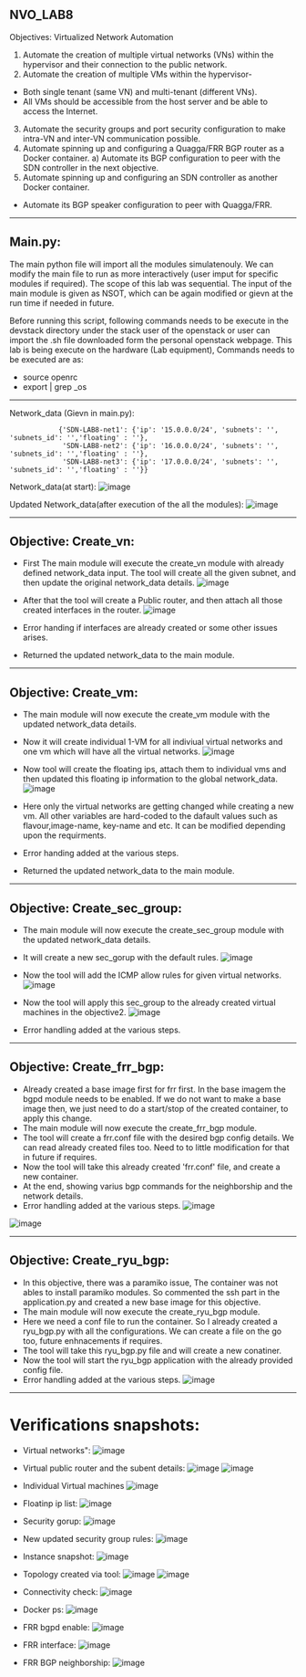 ##  NVO_LAB8
Objectives: Virtualized Network Automation
1)	Automate the creation of multiple virtual networks (VNs) within the hypervisor and their connection to the public network.
2)	Automate the creation of multiple VMs within the hypervisor-
  - Both single tenant (same VN) and multi-tenant (different VNs).
  - All VMs should be accessible from the host server and be able to access the Internet.
3)	Automate the security groups and port security configuration to make intra-VN and inter-VN communication possible.
4)	Automate spinning up and configuring a Quagga/FRR BGP router as a Docker container.
a)	Automate its BGP configuration to peer with the SDN controller in the next objective.
5)	Automate spinning up and configuring an SDN controller as another Docker container.
  - Automate its BGP speaker configuration to peer with Quagga/FRR.

-----
## Main.py:

The main python file will import all the modules simulatenouly. We can modify the main file to run as more interactively (user imput for specific modules if required).
The scope of this lab was sequential. The input of the main module is given as NSOT, which can be again modified or gievn at the run time if needed in future. 

Before running this script, following commands needs to be execute in the devstack directory under the stack user of the openstack or user can import the .sh file downloaded form the personal openstack webpage. This lab is being execute on the hardware (Lab equipment), Commands needs to be executed are as:
- source openrc
- export | grep _os

-------

Network_data (Gievn in main.py):

                {'SDN-LAB8-net1': {'ip': '15.0.0.0/24', 'subnets': '', 'subnets_id': '','floating' : ''}, 
                 'SDN-LAB8-net2': {'ip': '16.0.0.0/24', 'subnets': '', 'subnets_id': '','floating' : ''}, 
                 'SDN-LAB8-net3': {'ip': '17.0.0.0/24', 'subnets': '', 'subnets_id': '','floating' : ''}}

Network_data(at start):
![image](https://user-images.githubusercontent.com/71536049/112732424-7e32df80-8eff-11eb-9c17-2161645007ab.png)

Updated Network_data(after execution of the all the modules):
![image](https://user-images.githubusercontent.com/71536049/112732645-c30b4600-8f00-11eb-914a-89e162bf4f61.png)


-------
## Objective: Create_vn:

- First The main module will execute the create_vn module with already defined network_data input. The tool will create all the given subnet, and then update the original network_data details. 
![image](https://user-images.githubusercontent.com/71536049/112732502-eed9fc00-8eff-11eb-867d-e35c26980737.png)

- After that the tool will create a Public router, and then attach all those created interfaces in the router.
![image](https://user-images.githubusercontent.com/71536049/112732507-fa2d2780-8eff-11eb-9f41-dacd4d5c253e.png)

- Error handing if interfaces are already created or some other issues arises.
- Returned the updated network_data to the main module.

----


## Objective: Create_vm:
- The main module will now execute the create_vm module with the updated network_data details. 

- Now it will create individual 1-VM for all indiviual virtual networks and one vm which will have all the virtual networks. 
![image](https://user-images.githubusercontent.com/71536049/112732528-1f219a80-8f00-11eb-9205-346d49c30c83.png)

- Now tool will create the floating ips, attach them to individual vms and then updated this floating ip information to the global network_data.
![image](https://user-images.githubusercontent.com/71536049/112732542-33fe2e00-8f00-11eb-89e8-ca4f91f39dee.png)

- Here only the virtual networks are getting changed while creating a new vm. All other variables are hard-coded to the dafault values such as flavour,image-name, key-name and etc. It can be modified depending upon the requirments. 
- Error handing added at the various steps.
- Returned the updated network_data to the main module.

-----

## Objective: Create_sec_group:
- The main module will now execute the create_sec_group module with the updated network_data details. 
- It will create a new sec_gorup with the default rules.
![image](https://user-images.githubusercontent.com/71536049/112732564-5b54fb00-8f00-11eb-8326-6b904762f2bf.png)

- Now the tool will add the ICMP allow rules for given virtual networks.
![image](https://user-images.githubusercontent.com/71536049/112732579-6c9e0780-8f00-11eb-841b-27b9d047c963.png)

- Now the tool will apply this sec_group to the already created virtual machines in the objective2.
![image](https://user-images.githubusercontent.com/71536049/112732588-7de71400-8f00-11eb-9959-d37bac8c5d5a.png)

- Error handling added at the various steps.

-----

## Objective: Create_frr_bgp:
- Already created a base image first for frr first. In the base imagem the bgpd module needs to be enabled. If we do not want to make a base image then,
we just need to do a start/stop of the created container, to apply this change.
- The main module will now execute the create_frr_bgp module. 
- The tool will create a frr.conf file with the desired bgp config details. We can read already created files too. Need to to little modification for that in future if requires.
- Now the tool will take this already created 'frr.conf' file, and create a new container. 
- At the end, showing varius bgp commands for the neighborship and the network details. 
- Error handling added at the various steps.
![image](https://user-images.githubusercontent.com/71536049/112732753-6e1bff80-8f01-11eb-8516-bd6b5dbd303b.png)

![image](https://user-images.githubusercontent.com/71536049/112732762-7f650c00-8f01-11eb-893e-8b458bab7210.png)

-------

## Objective: Create_ryu_bgp:
- In this objective, there was a paramiko issue, The container was not ables to install paramiko modules. So commented the ssh part in the application.py and created a new base image for this objective. 
- The main module will now execute the create_ryu_bgp module.
- Here we need a conf file to run the container. So I already created a ryu_bgp.py with all the configurations. We can create a file on the go too, future enhnacements if requires.
- The tool will take this ryu_bgp.py file and will create a new conatiner. 
- Now the tool will start the ryu_bgp application with the already provided config file. 
- Error handling added at the various steps.
![image](https://user-images.githubusercontent.com/71536049/112732776-9572cc80-8f01-11eb-9362-f03e3f536272.png)

------

# Verifications snapshots:
- Virtual networks":
![image](https://user-images.githubusercontent.com/71536049/112732821-eaaede00-8f01-11eb-8e43-0a548a43e33a.png)


- Virtual public router and the subent details:
![image](https://user-images.githubusercontent.com/71536049/112732837-ff8b7180-8f01-11eb-8470-e0b96bc75778.png)
![image](https://user-images.githubusercontent.com/71536049/112732844-0c0fca00-8f02-11eb-8e52-d6c2f1e8c8f0.png)


- Individual Virtual machines
![image](https://user-images.githubusercontent.com/71536049/112732858-1f229a00-8f02-11eb-9487-111f87135671.png)

- Floatinp ip list:
![image](https://user-images.githubusercontent.com/71536049/112732864-31043d00-8f02-11eb-9e13-f6cbf94a0d93.png)

- Security gorup:
![image](https://user-images.githubusercontent.com/71536049/112732882-47aa9400-8f02-11eb-9ea5-ab4d622ba357.png)

- New updated security group rules:
![image](https://user-images.githubusercontent.com/71536049/112732888-55f8b000-8f02-11eb-82e7-11f7b58aa923.png)

- Instance snapshot:
![image](https://user-images.githubusercontent.com/71536049/112732924-79bbf600-8f02-11eb-81fc-ae4095e7fb9d.png)

- Topology created via tool:
![image](https://user-images.githubusercontent.com/71536049/112732971-d15a6180-8f02-11eb-89e4-8b584fcb559d.png)
![image](https://user-images.githubusercontent.com/71536049/112732994-f18a2080-8f02-11eb-821e-55772df51766.png)

- Connectivity check:
![image](https://user-images.githubusercontent.com/71536049/112733237-4da17480-8f04-11eb-93e8-db4be412925e.png)

- Docker ps:
![image](https://user-images.githubusercontent.com/71536049/112733009-0797e100-8f03-11eb-835c-5d3b3f1046ba.png)

- FRR bgpd enable:
![image](https://user-images.githubusercontent.com/71536049/112870406-684a2980-907b-11eb-8074-c5a403e5663a.png)

- FRR interface:
![image](https://user-images.githubusercontent.com/71536049/112870505-86178e80-907b-11eb-8d5d-5707ec44cc86.png)

- FRR BGP neighborship:
![image](https://user-images.githubusercontent.com/71536049/112870113-199c8f80-907b-11eb-8be1-f14b8727d8ad.png)



